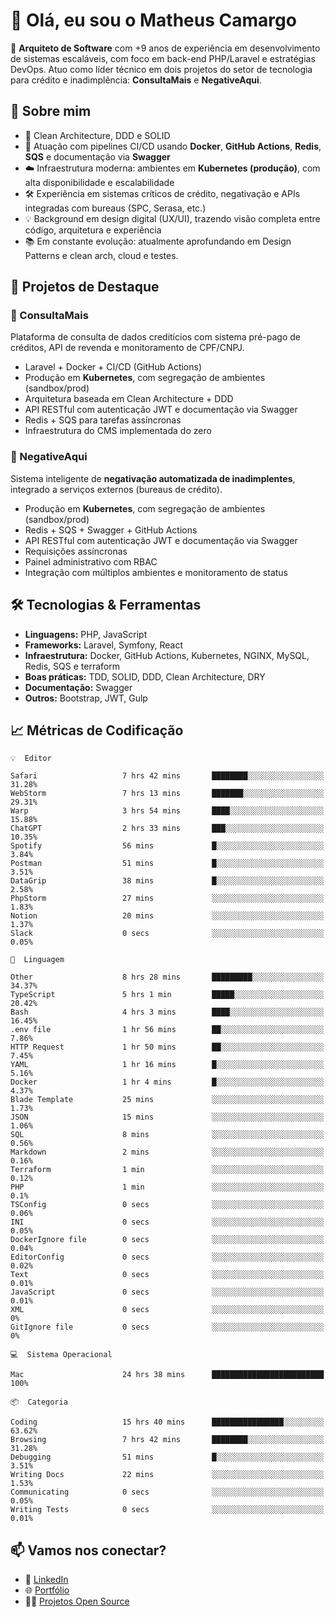 # 👋 Olá, eu sou o Matheus Camargo

🎯 **Arquiteto de Software** com +9 anos de experiência em desenvolvimento de sistemas escaláveis, com foco em back-end PHP/Laravel e estratégias DevOps. Atuo como líder técnico em dois projetos do setor de tecnologia para crédito e inadimplência: **ConsultaMais** e **NegativeAqui**.

## 🧠 Sobre mim

- 🚀 Clean Architecture, DDD e SOLID
- 🔁 Atuação com pipelines CI/CD usando **Docker**, **GitHub Actions**, **Redis**, **SQS** e documentação via **Swagger**
- ☁️ Infraestrutura moderna: ambientes em **Kubernetes (produção)**, com alta disponibilidade e escalabilidade
- 🛠️ Experiência em sistemas críticos de crédito, negativação e APIs integradas com bureaus (SPC, Serasa, etc.)
- 💡 Background em design digital (UX/UI), trazendo visão completa entre código, arquitetura e experiência
- 📚 Em constante evolução: atualmente aprofundando em Design Patterns e clean arch, cloud e testes.

## 🚧 Projetos de Destaque

### 🔹 ConsultaMais
Plataforma de consulta de dados creditícios com sistema pré-pago de créditos, API de revenda e monitoramento de CPF/CNPJ.

- Laravel + Docker + CI/CD (GitHub Actions)
- Produção em **Kubernetes**, com segregação de ambientes (sandbox/prod)
- Arquitetura baseada em Clean Architecture + DDD
- API RESTful com autenticação JWT e documentação via Swagger
- Redis + SQS para tarefas assíncronas
- Infraestrutura do CMS implementada do zero

### 🔹 NegativeAqui
Sistema inteligente de **negativação automatizada de inadimplentes**, integrado a serviços externos (bureaus de crédito).

- Produção em **Kubernetes**, com segregação de ambientes (sandbox/prod)
- Redis + SQS + Swagger + GitHub Actions
- API RESTful com autenticação JWT e documentação via Swagger
- Requisições assíncronas
- Painel administrativo com RBAC
- Integração com múltiplos ambientes e monitoramento de status

## 🛠️ Tecnologias & Ferramentas

- **Linguagens:** PHP, JavaScript
- **Frameworks:** Laravel, Symfony, React
- **Infraestrutura:** Docker, GitHub Actions, Kubernetes, NGINX, MySQL, Redis, SQS e terraform
- **Boas práticas:** TDD, SOLID, DDD, Clean Architecture, DRY
- **Documentação:** Swagger
- **Outros:** Bootstrap, JWT, Gulp

## 📈 Métricas de Codificação

```text
💡  Editor

Safari                   7 hrs 42 mins       ████████░░░░░░░░░░░░░░░░░     31.28%
WebStorm                 7 hrs 13 mins       ███████░░░░░░░░░░░░░░░░░░     29.31%
Warp                     3 hrs 54 mins       ████░░░░░░░░░░░░░░░░░░░░░     15.88%
ChatGPT                  2 hrs 33 mins       ███░░░░░░░░░░░░░░░░░░░░░░     10.35%
Spotify                  56 mins             █░░░░░░░░░░░░░░░░░░░░░░░░      3.84%
Postman                  51 mins             █░░░░░░░░░░░░░░░░░░░░░░░░      3.51%
DataGrip                 38 mins             █░░░░░░░░░░░░░░░░░░░░░░░░      2.58%
PhpStorm                 27 mins             ░░░░░░░░░░░░░░░░░░░░░░░░░      1.83%
Notion                   20 mins             ░░░░░░░░░░░░░░░░░░░░░░░░░      1.37%
Slack                    0 secs              ░░░░░░░░░░░░░░░░░░░░░░░░░      0.05%
```
```text
💬  Linguagem

Other                    8 hrs 28 mins       █████████░░░░░░░░░░░░░░░░     34.37%
TypeScript               5 hrs 1 min         █████░░░░░░░░░░░░░░░░░░░░     20.42%
Bash                     4 hrs 3 mins        ████░░░░░░░░░░░░░░░░░░░░░     16.45%
.env file                1 hr 56 mins        ██░░░░░░░░░░░░░░░░░░░░░░░      7.86%
HTTP Request             1 hr 50 mins        ██░░░░░░░░░░░░░░░░░░░░░░░      7.45%
YAML                     1 hr 16 mins        █░░░░░░░░░░░░░░░░░░░░░░░░      5.16%
Docker                   1 hr 4 mins         █░░░░░░░░░░░░░░░░░░░░░░░░      4.37%
Blade Template           25 mins             ░░░░░░░░░░░░░░░░░░░░░░░░░      1.73%
JSON                     15 mins             ░░░░░░░░░░░░░░░░░░░░░░░░░      1.06%
SQL                      8 mins              ░░░░░░░░░░░░░░░░░░░░░░░░░      0.56%
Markdown                 2 mins              ░░░░░░░░░░░░░░░░░░░░░░░░░      0.16%
Terraform                1 min               ░░░░░░░░░░░░░░░░░░░░░░░░░      0.12%
PHP                      1 min               ░░░░░░░░░░░░░░░░░░░░░░░░░       0.1%
TSConfig                 0 secs              ░░░░░░░░░░░░░░░░░░░░░░░░░      0.06%
INI                      0 secs              ░░░░░░░░░░░░░░░░░░░░░░░░░      0.05%
DockerIgnore file        0 secs              ░░░░░░░░░░░░░░░░░░░░░░░░░      0.04%
EditorConfig             0 secs              ░░░░░░░░░░░░░░░░░░░░░░░░░      0.02%
Text                     0 secs              ░░░░░░░░░░░░░░░░░░░░░░░░░      0.01%
JavaScript               0 secs              ░░░░░░░░░░░░░░░░░░░░░░░░░      0.01%
XML                      0 secs              ░░░░░░░░░░░░░░░░░░░░░░░░░         0%
GitIgnore file           0 secs              ░░░░░░░░░░░░░░░░░░░░░░░░░         0%
```
```text
💻  Sistema Operacional

Mac                      24 hrs 38 mins      █████████████████████████       100%
```
```text
📦  Categoria

Coding                   15 hrs 40 mins      ████████████████░░░░░░░░░     63.62%
Browsing                 7 hrs 42 mins       ████████░░░░░░░░░░░░░░░░░     31.28%
Debugging                51 mins             █░░░░░░░░░░░░░░░░░░░░░░░░      3.51%
Writing Docs             22 mins             ░░░░░░░░░░░░░░░░░░░░░░░░░      1.53%
Communicating            0 secs              ░░░░░░░░░░░░░░░░░░░░░░░░░      0.05%
Writing Tests            0 secs              ░░░░░░░░░░░░░░░░░░░░░░░░░      0.01%
```

## 📫 Vamos nos conectar?

- 💼 [LinkedIn](https://www.linkedin.com/in/matheuscamargoxavier)
- 🌐 [Portfólio](https://matheuscamargo.co)
- 🧑‍💻 [Projetos Open Source](https://github.com/bymatheus)
